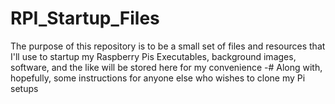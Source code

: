 # RPI_Startup_Files
The purpose of this repository is to be a small set of files and resources that I'll use to startup my Raspberry Pis
    Executables, background images, software, and the like will be stored here for my convenience
-#    Along with, hopefully, some instructions for anyone else who wishes to clone my Pi setups
